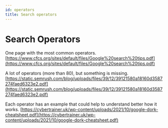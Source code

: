 ```yaml
---
id: operators
title: Search operators
---
```


# Search Operators

One page with the most common operators.
[https://www.cfcs.org/sites/default/files/Google%20search%20tips.pdf](https://www.cfcs.org/sites/default/files/Google%20search%20tips.pdf)

A lot of operators (more than 80), but something is missing.
[https://static.semrush.com/blog/uploads/files/39/12/39121580a18160d3587274faed6323e2.pdf](https://static.semrush.com/blog/uploads/files/39/12/39121580a18160d3587274faed6323e2.pdf)

Each operator has an example that could help to understand better how it works.
[https://cybertrainer.uk/wp-content/uploads/2021/10/google-dork-cheatsheet.pdf](https://cybertrainer.uk/wp-content/uploads/2021/10/google-dork-cheatsheet.pdf)
